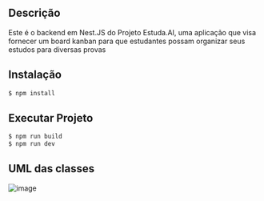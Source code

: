 ## Descrição
Este é o backend em Nest.JS do Projeto Estuda.AI, uma aplicação que visa fornecer um board kanban para que estudantes possam organizar seus estudos para diversas provas

## Instalação

```bash
$ npm install
```

## Executar Projeto

```bash
$ npm run build
$ npm run dev
```

## UML das classes
![image](https://github.com/user-attachments/assets/1d42d714-6219-45a6-9665-9a84d778688f)
